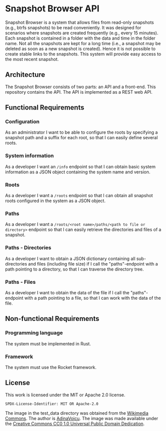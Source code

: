 # Snapshot Browser API
Snapshot Browser is a system that allows files from read-only snapshots (e.g., btrfs snapshots) to be read conveniently.
It was designed for scenarios where snapshots are created frequently (e.g., every 15 minutes).
Each snapshot is contained in a folder with the data and time in the folder name.
Not all the snapshots are kept for a long time (i.e., a snapshot may be deleted as soon as a new snapshot is created).
Hence it is not possible to create stable links to the snapshots.
This system will provide easy access to the most recent snapshot.

## Architecture
The Snapshot Browser consists of two parts: an API and a front-end.
This repository contains the API.
The API is implemented as a REST web API.

## Functional Requirements

### Configuration
As an administrator I want to be able to configure the roots by specifying a snapshot path and a suffix for each root, so that I can easily define several roots.

### System information
As a developer I want an ```/info``` endpoint so that I can obtain basic system information as a JSON object containing the system name and version.

### Roots
As a developer I want a ```/roots``` endpoint so that I can obtain all snapshot roots configured in the system as a JSON object.

### Paths
As a developer I want a ```/roots/<root name>/paths/<path to file or directory>``` endpoint so that I can easily retrieve the directories and files of a snapshot.

### Paths - Directories
As a developer I want to obtain a JSON dictionary containing all sub-directories and files (including file size) if I call the "paths"-endpoint with a path pointing to a directory, so that I can traverse the directory tree.

### Paths - Files
As a developer I want to obtain the data of the file if I call the "paths"-endpoint with a path pointing to a file, so that I can work with the data of the file.

## Non-functional Requirements

### Programming language
The system must be implemented in Rust.

### Framework
The system must use the Rocket framework.

## License

This work is licensed under the MIT or Apache 2.0 license.

`SPDX-License-Identifier: MIT OR Apache-2.0`

The image in the test_data directory was obtained from the [Wikimedia Commons](https://commons.wikimedia.org/wiki/File:Tabby_cat_with_blue_eyes-3336579.jpg).
The author is [AdinaVoicu](https://pixabay.com/en/users/AdinaVoicu-485024/).
The image was made available under the [Creative Commons CC0 1.0 Universal Public Domain Dedication](https://creativecommons.org/publicdomain/zero/1.0/deed.en).
